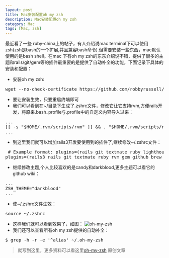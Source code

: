 ```yaml
---
layout: post
title: Mac安装配置oh my zsh
description: Mac安装配置oh my zsh
category: Mac
tags: [Mac, zsh]
---
```

最近看了一些 ruby-china上的帖子，有人介绍说mac terminal下可以使用zsh(zsh是bash的一个扩展,并且兼容bash命令).但需要安装一些东西，mac默认使用的是bash shell。在mac 下有oh my zsh的东东介绍说不错，提供了很多的主题和rails/git/gem等的插件最重要的是提供了自动补全的功能，下面记录下具体的安装和配置：

 - 安装oh my zsh:
<pre>
wget --no-check-certificate https://github.com/robbyrussell/oh-my-zsh/raw/master/tools/install.sh -O - | sh
</pre>
 - 要让安装生效，只要重启终端即可
 - 我们可以看到在~/目录下生成了.zshrc文件，修改它让它支持rvm,方便rails开发，将原来.bash_profile与.profile中的自定义内容导入过来：
<pre>
...
[[ -s "$HOME/.rvm/scripts/rvm" ]] && . "$HOME/.rvm/scripts/rvm"
...
</pre>
 - 到这里我们就可以增加rails3开发要使用到的插件了,继续修改~/.zshrc文件：
<pre>
 # Example format: plugins=(rails git textmate ruby lighthouse)
plugins=(rails3 rails git textmate ruby rvm gem github brew bundler textmate pow osx)
</pre>
 - 继续修改主题,个人比较喜欢的是candy和darkblood,更多主题可以看它的github wiki：
<pre>
...
ZSH_THEME="darkblood"
...
</pre>
 - 使~/.zshrc文件生效：
<pre>
source ~/.zshrc
</pre>
 - 这样我们就可以看到效果了，如图：
![oh-my-zsh][1]
 - 我们还可以查看所有oh my zsh提供的自动补全：
<pre>
$ grep -h -r -e '^alias' ~/.oh-my-zsh
</pre>

> 就写到这里，更多资料可以看这里[oh-my-zsh][2]  原创文章


  [1]: http://cms.everyday-cn.com/system/pictures/1195/large_oh-my-zsh.png?1323394528 "oh my zsh"
  [2]: https://github.com/robbyrussell/oh-my-zsh "oh my zsh"
